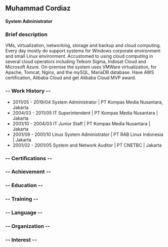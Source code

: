 ## Muhammad Cordiaz
#### System Administrator


### Brief description
VMs, virtualization, networking, storage and backup and cloud computing. Every day mostly do support systems for Windows corporate environment and small Linux environment. Accustomed to using cloud computing in several cloud operators including Telkom Sigma, Indosat Cloud and Microsoft Azure. On-premise the system uses VMWare virtualization, for Apache, Tomcat, Nginx, and the mySQL, MariaDB database. Have AWS certification, Alibaba Cloud and get Alibaba Cloud MVP award.

### -- Work History --
- 2011/05 - 2019/04 System Administrator | PT Kompas Media Nusantara, Jakarta
- 2004/03 - 2011/05 IT Superintendent | PT Kompas Media Nusantara | Jakarta
- 2001/10 - 2004/03 IT Junior Staff | PT Kompas Media Nusantara | Jakarta
- 2001/09 - 2001/10 Linux System Administrator | PT RAB Linux Indonesia | Jakarta
- 2001/02 - 2001/05 System and Network Auditor | PT CNETBC | Jakarta
### -- Certifications --
### -- Achievement --
### -- Education --
### -- Training --
### -- Language --
### -- Organization --
### -- Interest --




